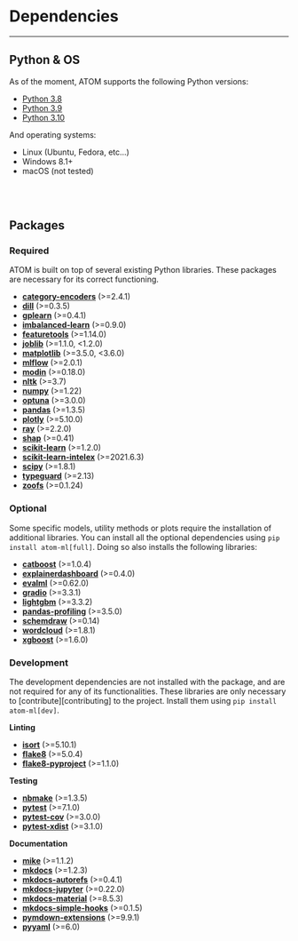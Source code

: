 # Dependencies
--------------

## Python & OS

As of the moment, ATOM supports the following Python versions:

* [Python 3.8](https://www.python.org/downloads/release/python-380/)
* [Python 3.9](https://www.python.org/downloads/release/python-390/)
* [Python 3.10](https://www.python.org/downloads/release/python-3100/)

And operating systems:

 * Linux (Ubuntu, Fedora, etc...)
 * Windows 8.1+
 * macOS (not tested)

<br><br>


## Packages

### Required

ATOM is built on top of several existing Python libraries. These
packages are necessary for its correct functioning.

* **[category-encoders](https://contrib.scikit-learn.org/categorical-encoding/index.html)** (>=2.4.1)
* **[dill](https://pypi.org/project/dill/)** (>=0.3.5)
* **[gplearn](https://gplearn.readthedocs.io/en/stable/index.html)** (>=0.4.1)
* **[imbalanced-learn](https://imbalanced-learn.readthedocs.io/en/stable/api.html)** (>=0.9.0)
* **[featuretools](https://www.featuretools.com/)** (>=1.14.0)
* **[joblib](https://joblib.readthedocs.io/en/latest/)** (>=1.1.0, <1.2.0)
* **[matplotlib](https://matplotlib.org/)** (>=3.5.0, <3.6.0)
* **[mlflow](https://mlflow.org/)** (>=2.0.1)
* **[modin](https://modin.readthedocs.io/en/stable/)** (>=0.18.0)
* **[nltk](https://www.nltk.org/)** (>=3.7)
* **[numpy](https://numpy.org/)** (>=1.22)
* **[optuna](https://optuna.org/)** (>=3.0.0)
* **[pandas](https://pandas.pydata.org/)** (>=1.3.5)
* **[plotly](https://plotly.com/python/)** (>=5.10.0)
* **[ray](https://docs.ray.io/en/latest/)** (>=2.2.0)
* **[shap](https://github.com/slundberg/shap/)** (>=0.41)
* **[scikit-learn](https://scikit-learn.org/stable/)** (>=1.2.0)
* **[scikit-learn-intelex](https://github.com/intel/scikit-learn-intelex)** (>=2021.6.3)
* **[scipy](https://www.scipy.org/)** (>=1.8.1)
* **[typeguard](https://typeguard.readthedocs.io/en/latest/)** (>=2.13)
* **[zoofs](https://jaswinder9051998.github.io/zoofs/)** (>=0.1.24)


### Optional

Some specific models, utility methods or plots require the installation of
additional libraries. You can install all the optional dependencies using
`pip install atom-ml[full]`. Doing so also installs the following libraries:

* **[catboost](https://catboost.ai/docs/concepts/about.html)** (>=1.0.4)
* **[explainerdashboard](https://explainerdashboard.readthedocs.io/en/latest/)** (>=0.4.0)
* **[evalml](https://evalml.alteryx.com/en/stable/)** (>=0.62.0)
* **[gradio](https://github.com/gradio-app/gradio)** (>=3.3.1)
* **[lightgbm](https://lightgbm.readthedocs.io/en/latest/)** (>=3.3.2)
* **[pandas-profiling](https://pandas-profiling.github.io/pandas-profiling/docs/)** (>=3.5.0)
* **[schemdraw](https://schemdraw.readthedocs.io/en/latest/index.html)** (>=0.14)
* **[wordcloud](http://amueller.github.io/word_cloud/)** (>=1.8.1)
* **[xgboost](https://xgboost.readthedocs.io/en/latest/)** (>=1.6.0)


### Development

The development dependencies are not installed with the package, and are
not required for any of its functionalities. These libraries are only
necessary to [contribute][contributing] to the project. Install them
using `pip install atom-ml[dev]`.

**Linting**

* **[isort](https://pycqa.github.io/isort/)** (>=5.10.1)
* **[flake8](https://github.com/pycqa/flake8)** (>=5.0.4)
* **[flake8-pyproject](https://github.com/john-hen/Flake8-pyproject)** (>=1.1.0)

**Testing**

* **[nbmake](https://github.com/treebeardtech/nbmake)** (>=1.3.5)
* **[pytest](https://docs.pytest.org/en/latest/)** (>=7.1.0)
* **[pytest-cov](https://pytest-cov.readthedocs.io/en/latest/)** (>=3.0.0)
* **[pytest-xdist](https://github.com/pytest-dev/pytest-xdist)** (>=3.1.0)

**Documentation**

* **[mike](https://github.com/jimporter/mike)** (>=1.1.2)
* **[mkdocs](https://www.mkdocs.org/)** (>=1.2.3)
* **[mkdocs-autorefs](https://mkdocstrings.github.io/autorefs/)** (>=0.4.1)
* **[mkdocs-jupyter](https://github.com/danielfrg/mkdocs-jupyter)** (>=0.22.0)
* **[mkdocs-material](https://squidfunk.github.io/mkdocs-material/)** (>=8.5.3)
* **[mkdocs-simple-hooks](https://github.com/aklajnert/mkdocs-simple-hooks)** (>=0.1.5)
* **[pymdown-extensions](https://github.com/facelessuser/pymdown-extensions)** (>=9.9.1)
* **[pyyaml](https://pyyaml.org/)** (>=6.0)
